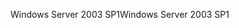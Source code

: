 <span data-ttu-id="d70d2-101">Windows Server 2003 SP1</span><span class="sxs-lookup"><span data-stu-id="d70d2-101">Windows Server 2003 SP1</span></span>